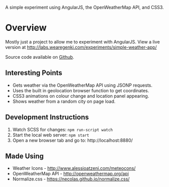 A simple experiment using AngularJS, the OpenWeatherMap API, and CSS3.

# Overview

Mostly just a project to allow me to experiment with AngularJS. View a live version at http://labs.wearegenki.com/experiments/simple-weather-app/

Source code available on [Github](https://github.com/MaxMilton/Simple-Weather-App).

## Interesting Points

* Gets weather via the OpenWeatherMap API using JSONP requests.
* Uses the built in geolocation browser function to get coordinates.
* CSS3 animations on colour change and location panel appearing.
* Shows weather from a random city on page load.

## Development Instructions

1. Watch SCSS for changes: `npm run-script watch`
2. Start the local web server: `npm start`
3. Open a new browser tab and go to: http://localhost:8880/

## Made Using

* Weather Icons - http://www.alessioatzeni.com/meteocons/
* OpenWeatherMap API - http://openweathermap.org/api
* Normalize.css - https://necolas.github.io/normalize.css/

